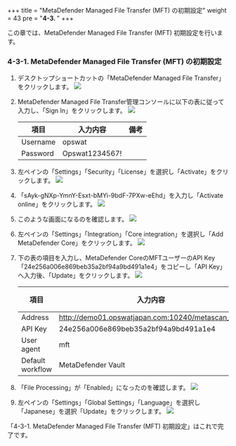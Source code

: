 +++
title = "MetaDefender Managed File Transfer (MFT) の初期設定"
weight = 43
pre = "<b>4-3. </b>"
+++

この章では、MetaDefender Managed File Transfer (MFT) 初期設定を行います。

### 4-3-1. MetaDefender Managed File Transfer (MFT) の初期設定

1. デスクトップショートカットの「MetaDefender Managed File Transfer」をクリックします。
    ![](/images/lab4/Kiosk15.PNG)
1. MetaDefender Managed File Transfer管理コンソールに以下の表に従って入力し、「Sign In」をクリックします。
    ![](/images/lab4/Kiosk16.PNG)
    
    | 項目 | 入力内容 | 備考 |
    | ---- | ---- | ---- |
    | Username | opswat | |
    | Password | Opswat1234567! | |
    
1. 左ペインの「Settings」「Security」「License」を選択し「Activate」をクリックします。
    ![](/images/lab4/Kiosk12.PNG)
1. 「sAyk-gNXp-YmnY-Esxt-bMYi-9bdF-7PXw-eEhd」を入力し「Activate online」をクリックします。
    ![](/images/lab4/Kiosk13.PNG)
1. このような画面になるのを確認します。
    ![](/images/lab4/Kiosk17.PNG)
1. 左ペインの「Settings」「Integration」「Core integration」を選択し「Add MetaDefender Core」をクリックします。
    ![](/images/lab4/Kiosk07-02.PNG)
1. 下の表の項目を入力し、MetaDefender CoreのMFTユーザーのAPI Key「24e256a006e869beb35a2bf94a9bd491a1e4」をコピーし「API Key」へ入力後、「Update」をクリックします。
    ![](/images/lab4/Kiosk005.PNG)
    
    | 項目 | 入力内容 | 備考 |
    | ---- | ---- | ---- |
    | Address | http://demo01.opswatjapan.com:10240/metascan_rest | |
    | API Key | 24e256a006e869beb35a2bf94a9bd491a1e4 | |
    | User agent | mft | |
    | Default workflow | MetaDefender Vault | |    

1. 「File Processing」が「Enabled」になったのを確認します。
    ![](/images/lab4/Kiosk11.PNG)
1. 左ペインの「Settings」「Global Settings」「Language」を選択し「Japanese」を選択「Update」をクリックします。
    ![](/images/lab4/Kiosk006.PNG)

「4-3-1. MetaDefender Managed File Transfer (MFT) 初期設定」はこれで完了です。

